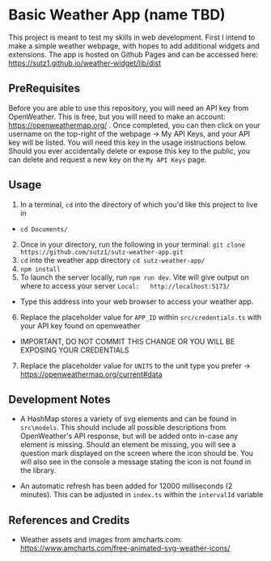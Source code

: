 # Basic Weather App (name TBD)
This project is meant to test my skills in web development. First I intend to make a simple weather webpage, with hopes to add additional widgets and extensions. The app is hosted on Github Pages and can be accessed here: https://sutz1.github.io/weather-widget/lib/dist

## PreRequisites
Before you are able to use this repository, you will need an API key from OpenWeather. This is free, but you will need to make an account: https://openweathermap.org/ . Once completed, you can then click on your username on the top-right of the webpage -> My API Keys, and your API key will be listed. You will need this key in the usage instructions below. Should you ever accidentally delete or expose this key to the public, you can delete and request a new key on the `My API Keys` page.

## Usage
1. In a terminal, `cd` into the directory of which you'd like this project to live in
 * `cd Documents/`
2. Once in your directory, run the following in your terminal: `git clone https://github.com/sutz1/sutz-weather-app.git`
3. `cd` into the weather app directory `cd sutz-weather-app/`
4. `npm install`
5. To launch the server locally, run `npm run dev`. Vite will give output on where to access your server `Local:   http://localhost:5173/`
 * Type this address into your web browser to access your weather app.
6. Replace the placeholder value for `APP_ID` within `src/credentials.ts` with your API key found on openweather
 * IMPORTANT, DO NOT COMMIT THIS CHANGE OR YOU WILL BE EXPOSING YOUR CREDENTIALS
7. Replace the placeholder value for `UNITS` to the unit type you prefer -> https://openweathermap.org/current#data

## Development Notes
* A HashMap stores a variety of svg elements and can be found in `src\models`. This should include all possible descriptions from OpenWeather's API response, but will be added onto in-case any element is missing. Should an element be missing, you will see a question mark displayed on the screen where the icon should be. You will also see in the console a message stating the icon is not found in the library.

* An automatic refresh has been added for 12000 milliseconds (2 minutes). This can be adjusted in `index.ts` within the `intervalId` variable


## References and Credits
* Weather assets and images from amcharts.com: https://www.amcharts.com/free-animated-svg-weather-icons/

